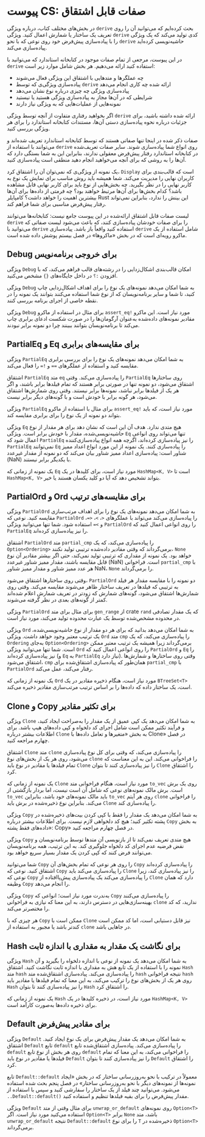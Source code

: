 # پیوست CS: صفات قابل اشتقاق

در بخش‌های مختلف کتاب، درباره ویژگی `derive` بحث کرده‌ایم که می‌توانید آن را روی تعریف یک ساختار یا شمارش اعمال کنید. ویژگی `derive` کدی تولید می‌کند که یک ویژگی‌ را با پیاده‌سازی پیش‌فرض خود روی نوعی که با نحو `derive` حاشیه‌نویسی کرده‌اید پیاده‌سازی می‌کند.

در این پیوست، مرجعی از تمام صفات موجود در کتابخانه استاندارد که می‌توانید با `derive` استفاده کنید ارائه می‌دهیم. هر بخش شامل موارد زیر است:

- چه عملگرها و متدهایی با اشتقاق این ویژگی‌ فعال می‌شوند
- پیاده‌سازی ویژگی‌ی که توسط `derive` ارائه شده چه کاری انجام می‌دهد
- پیاده‌سازی ویژگی‌ چه چیزی درباره نوع نشان می‌دهد
- شرایطی که در آن‌ها مجاز به پیاده‌سازی ویژگی‌ هستید یا نیستید
- نمونه‌هایی از عملیات‌هایی که به ویژگی‌ نیاز دارند

اگر بخواهید رفتاری متفاوت از آنچه توسط ویژگی `derive` ارائه شده داشته باشید، برای جزئیات درباره نحوه پیاده‌سازی دستی آن‌ها، مستندات کتابخانه استاندارد را برای هر ویژگی‌ بررسی کنید.

صفات ذکر شده در اینجا تنها صفاتی هستند که توسط کتابخانه استاندارد تعریف شده‌اند و می‌توانند با استفاده از `derive` روی انواع شما پیاده‌سازی شوند. سایر صفات تعریف‌شده در کتابخانه استاندارد رفتار پیش‌فرض معقولی ندارند، بنابراین این به شما بستگی دارد که آن‌ها را به روشی که برای آنچه می‌خواهید انجام دهید منطقی است پیاده‌سازی کنید.

یک نمونه از ویژگی‌ی که نمی‌توان آن را اشتقاق کرد، `Display` است که قالب‌بندی برای کاربران نهایی را مدیریت می‌کند. شما همیشه باید روش مناسب برای نمایش یک نوع به کاربر نهایی را در نظر بگیرید. چه بخش‌هایی از نوع باید برای کاربر نهایی قابل مشاهده باشد؟ کدام بخش‌ها برای آن‌ها مرتبط خواهند بود؟ چه فرمتی از داده‌ها برای آن‌ها بیشترین اهمیت را خواهد داشت؟ کامپایلر Rust این بینش را ندارد، بنابراین نمی‌تواند رفتار پیش‌فرض مناسبی برای شما فراهم کند.

لیست صفات قابل اشتقاق ارائه‌شده در این پیوست جامع نیست: کتابخانه‌ها می‌توانند `derive` را برای صفات خودشان پیاده‌سازی کنند، که باعث می‌شود لیست صفاتی که می‌توانید با `derive` استفاده کنید واقعاً باز باشد. پیاده‌سازی `derive` شامل استفاده از یک ماکرو رویه‌ای است که در بخش «ماکروها» در فصل بیستم پوشش داده شده است.

## Debug برای خروجی برنامه‌نویس

ویژگی‌ `Debug` امکان قالب‌بندی اشکال‌زدایی را در رشته‌های قالب فراهم می‌کند، که با افزودن `:؟` در داخل جایگاه‌های `{}` مشخص می‌کنید.

ویژگی‌ `Debug` به شما امکان می‌دهد نمونه‌های یک نوع را برای اهداف اشکال‌زدایی چاپ کنید، تا شما و سایر برنامه‌نویسان که از نوع شما استفاده می‌کنند بتوانند یک نمونه را در نقطه خاصی از اجرای برنامه بررسی کنند.

ویژگی‌ `Debug` برای مثال در استفاده از ماکرو `assert_eq!` مورد نیاز است. این ماکرو مقادیر نمونه‌های داده‌شده به‌عنوان آرگومان‌ها را در صورت شکست ادعای برابری چاپ می‌کند تا برنامه‌نویسان بتوانند ببینند چرا دو نمونه برابر نبودند.

## PartialEq و Eq برای مقایسه‌های برابری

ویژگی‌ `PartialEq` به شما امکان می‌دهد نمونه‌های یک نوع را برای بررسی برابری مقایسه کنید و استفاده از عملگرهای `==` و `!=` را فعال می‌کند.

اشتقاق `PartialEq` متد `eq` را پیاده‌سازی می‌کند. وقتی `PartialEq` روی ساختارها اشتقاق می‌شود، دو نمونه تنها در صورتی برابر هستند که تمام فیلدها برابر باشند، و اگر هر یک از فیلدها برابر نباشد، نمونه‌ها برابر نیستند. وقتی روی شمارش‌ها اشتقاق می‌شود، هر گونه برابر با خودش است و با گونه‌های دیگر برابر نیست.

ویژگی‌ `PartialEq` برای مثال با استفاده از ماکرو `assert_eq!` مورد نیاز است، که باید بتواند دو نمونه از یک نوع را برای برابری مقایسه کند.

ویژگی‌ `Eq` هیچ متدی ندارد. هدف آن این است که نشان دهد برای هر مقدار از نوع حاشیه‌نویسی‌شده، مقدار با خودش برابر است. ویژگی‌ `Eq` تنها می‌تواند روی انواعی اعمال شود که `PartialEq` را نیز پیاده‌سازی کرده‌اند، اگرچه همه انواع پیاده‌سازی‌کننده `PartialEq` نمی‌توانند `Eq` را پیاده‌سازی کنند. یک نمونه از این مورد انواع اعداد ممیز شناور است: پیاده‌سازی اعداد ممیز شناور بیان می‌کند که دو نمونه از مقدار غیرعدد (NaN) با یکدیگر برابر نیستند.

یک نمونه از زمانی که `Eq` مورد نیاز است، برای کلیدها در یک `HashMap<K, V>` است تا `HashMap<K, V>` بتواند تشخیص دهد که آیا دو کلید یکسان هستند یا خیر.

## PartialOrd و Ord برای مقایسه‌های ترتیب

ویژگی‌ `PartialOrd` به شما امکان می‌دهد نمونه‌های یک نوع را برای اهداف مرتب‌سازی مقایسه کنید. نوعی که `PartialOrd` را پیاده‌سازی می‌کند می‌تواند با عملگرهای `<`، `>`، `<=`، و `>=` استفاده شود. شما تنها می‌توانید ویژگی‌ `PartialOrd` را روی انواعی اعمال کنید که `PartialEq` را نیز پیاده‌سازی کرده‌اند.

اشتقاق `PartialOrd` متد `partial_cmp` را پیاده‌سازی می‌کند، که یک `Option<Ordering>` برمی‌گرداند که وقتی مقادیر داده‌شده ترتیبی تولید نکنند، `None` خواهد بود. یک نمونه از مقداری که ترتیبی تولید نمی‌کند، حتی اگر بیشتر مقادیر آن نوع قابل مقایسه باشند، مقدار ممیز شناور غیرعدد (NaN) است. فراخوانی `partial_cmp` با هر عدد ممیز شناور و مقدار ممیز شناور NaN، `None` را برمی‌گرداند.

وقتی روی ساختارها اشتقاق می‌شود، `PartialOrd` دو نمونه را با مقایسه مقدار هر فیلد به ترتیبی که فیلدها در تعریف ساختار ظاهر می‌شوند مقایسه می‌کند. وقتی روی شمارش‌ها اشتقاق می‌شود، گونه‌های شمارش که زودتر در تعریف شمارش اعلام شده‌اند کمتر از گونه‌های بعدی در نظر گرفته می‌شوند.

ویژگی‌ `PartialOrd` برای مثال برای متد `gen_range` از crate `rand` که یک مقدار تصادفی در محدوده مشخص‌شده توسط یک عبارت محدوده تولید می‌کند، مورد نیاز است.

ویژگی‌ `Ord` به شما امکان می‌دهد بدانید که برای هر دو مقدار از نوع حاشیه‌نویسی‌شده، یک ترتیب معتبر وجود خواهد داشت. ویژگی‌ `Ord` متد `cmp` را پیاده‌سازی می‌کند، که یک `Ordering` به‌جای `Option<Ordering>` برمی‌گرداند زیرا همیشه یک ترتیب معتبر ممکن است. شما تنها می‌توانید ویژگی‌ `Ord` را روی انواعی اعمال کنید که `PartialOrd` و `Eq` را نیز پیاده‌سازی کرده‌اند (و `Eq` به `PartialEq` نیاز دارد). وقتی روی ساختارها و شمارش‌ها اشتقاق می‌شود، `cmp` همان‌طور که پیاده‌سازی اشتقاق‌شده برای `partial_cmp` با `PartialOrd` رفتار می‌کند، عمل می‌کند.

یک نمونه از زمانی که `Ord` مورد نیاز است، هنگام ذخیره مقادیر در یک `BTreeSet<T>` است، یک ساختار داده که داده‌ها را بر اساس ترتیب مرتب‌سازی مقادیر ذخیره می‌کند.

## Clone و Copy برای تکثیر مقادیر

ویژگی‌ `Clone` به شما امکان می‌دهد یک کپی عمیق از یک مقدار را به‌صراحت ایجاد کنید، و فرآیند تکثیر ممکن است شامل اجرای کد دلخواه و کپی داده‌های هیپ باشد. برای اطلاعات بیشتر درباره `Clone` به بخش «متغیرها و تعامل داده‌ها با Clone» در فصل چهارم مراجعه کنید.

اشتقاق `Clone` متد `clone` را پیاده‌سازی می‌کند، که وقتی برای کل نوع پیاده‌سازی می‌شود، روی هر یک از بخش‌های نوع `clone` را فراخوانی می‌کند. این به این معناست که تمام فیلدها یا مقادیر در نوع باید `Clone` را نیز پیاده‌سازی کنند تا بتوان `Clone` را اشتقاق کرد.

یک نمونه از زمانی که `Clone` مورد نیاز است، هنگام فراخوانی متد `to_vec` روی یک برش است. برش مالک نمونه‌های نوعی که شامل آن است نیست، اما بردار بازگشتی از `to_vec` باید مالک نمونه‌های خود باشد، بنابراین `to_vec` روی هر آیتم `clone` را فراخوانی می‌کند. بنابراین نوع ذخیره‌شده در برش باید `Clone` را پیاده‌سازی کند.

ویژگی‌ `Copy` به شما امکان می‌دهد یک مقدار را فقط با کپی کردن بیت‌های ذخیره‌شده در پشته تکثیر کنید؛ هیچ کد دلخواهی لازم نیست. برای اطلاعات بیشتر درباره `Copy` به بخش «داده‌های فقط پشته: Copy» در فصل چهارم مراجعه کنید.

ویژگی‌ `Copy` هیچ متدی تعریف نمی‌کند تا از بازنویسی آن متدها توسط برنامه‌نویسان و نقض فرضیه عدم اجرای کد دلخواه جلوگیری کند. به این ترتیب، همه برنامه‌نویسان می‌توانند فرض کنند که کپی کردن یک مقدار بسیار سریع خواهد بود.

شما می‌توانید `Copy` را روی هر نوعی که تمام بخش‌های آن `Copy` را پیاده‌سازی کرده‌اند اشتقاق کنید. نوعی که `Copy` را پیاده‌سازی می‌کند باید `Clone` را نیز پیاده‌سازی کند، زیرا نوعی که `Copy` را پیاده‌سازی می‌کند یک پیاده‌سازی پیش‌پاافتاده از `Clone` دارد که همان وظیفه `Copy` را انجام می‌دهد.

ویژگی‌ `Copy` به‌ندرت مورد نیاز است؛ انواعی که `Copy` را پیاده‌سازی می‌کنند بهینه‌سازی‌هایی در دسترس دارند، به این معنا که نیازی به فراخوانی `clone` ندارید، که کد را مختصرتر می‌کند.

هر چیزی که با `Copy` ممکن است با `Clone` نیز قابل دستیابی است، اما کد ممکن است کندتر باشد یا مجبور به استفاده از `clone` در جاهایی باشد.

## Hash برای نگاشت یک مقدار به مقداری با اندازه ثابت

ویژگی‌ `Hash` به شما امکان می‌دهد یک نمونه از نوعی با اندازه دلخواه را بگیرید و آن نمونه را با استفاده از یک تابع هش به مقداری با اندازه ثابت نگاشت کنید. اشتقاق `Hash` متد `hash` را پیاده‌سازی می‌کند. پیاده‌سازی اشتقاق‌شده متد `hash` نتیجه فراخوانی `hash` روی هر یک از بخش‌های نوع را ترکیب می‌کند، به این معنا که تمام فیلدها یا مقادیر باید `Hash` را نیز پیاده‌سازی کنند تا بتوان `Hash` را اشتقاق کرد.

یک نمونه از زمانی که `Hash` مورد نیاز است، در ذخیره کلیدها در یک `HashMap<K, V>` برای ذخیره داده‌ها به‌صورت کارآمد است.

## Default برای مقادیر پیش‌فرض

ویژگی‌ `Default` به شما امکان می‌دهد یک مقدار پیش‌فرض برای یک نوع ایجاد کنید. اشتقاق `Default` تابع `default` را پیاده‌سازی می‌کند. پیاده‌سازی اشتقاق‌شده تابع `default` روی هر بخش از نوع تابع `default` را فراخوانی می‌کند، به این معنا که تمام فیلدها یا مقادیر در نوع باید `Default` را نیز پیاده‌سازی کنند تا بتوان `Default` را اشتقاق کرد.

تابع `Default::default` معمولاً در ترکیب با نحو به‌روزرسانی ساختار که در بخش «ایجاد نمونه‌ها از نمونه‌های دیگر با نحو به‌روزرسانی ساختار» در فصل پنجم بحث شده استفاده می‌شود. می‌توانید چند فیلد از یک ساختار را سفارشی کنید و سپس با استفاده از `..Default::default()` مقدار پیش‌فرض را برای بقیه فیلدها تنظیم و استفاده کنید.

ویژگی‌ `Default` برای مثال وقتی از متد `unwrap_or_default` روی نمونه‌های `Option<T>` استفاده می‌کنید مورد نیاز است. اگر `Option<T>` برابر `None` باشد، متد `unwrap_or_default` نتیجه `Default::default` را برای نوع `T` ذخیره‌شده در `Option<T>` برمی‌گرداند.